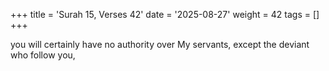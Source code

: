+++
title = 'Surah 15, Verses 42'
date = '2025-08-27'
weight = 42
tags = []
+++

you will certainly have no authority over My servants, except the deviant who follow you,